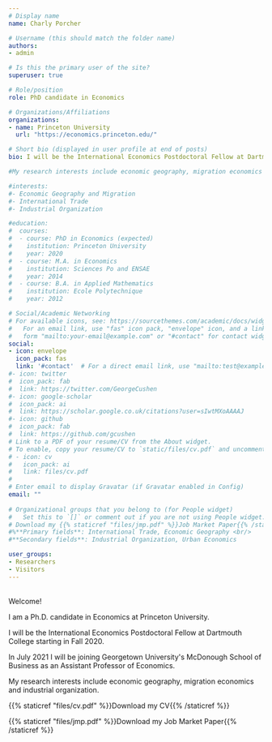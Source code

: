 ```yaml
---
# Display name
name: Charly Porcher

# Username (this should match the folder name)
authors:
- admin

# Is this the primary user of the site?
superuser: true

# Role/position
role: PhD candidate in Economics

# Organizations/Affiliations
organizations:
- name: Princeton University
  url: "https://economics.princeton.edu/"

# Short bio (displayed in user profile at end of posts)
bio: I will be the International Economics Postdoctoral Fellow at Dartmouth College starting in Fall 2020. In July 2021 I will be joining Georgetown University's McDonough School of Business as an Assistant Professor of Economics.

#My research interests include economic geography, migration economics and industrial organization.

#interests:
#- Economic Geography and Migration
#- International Trade
#- Industrial Organization

#education:
#  courses:
#  - course: PhD in Economics (expected)
#    institution: Princeton University
#    year: 2020
#  - course: M.A. in Economics
#    institution: Sciences Po and ENSAE
#    year: 2014
#  - course: B.A. in Applied Mathematics
#    institution: Ecole Polytechnique
#    year: 2012

# Social/Academic Networking
# For available icons, see: https://sourcethemes.com/academic/docs/widgets/#icons
#   For an email link, use "fas" icon pack, "envelope" icon, and a link in the
#   form "mailto:your-email@example.com" or "#contact" for contact widget.
social:
- icon: envelope
  icon_pack: fas
  link: '#contact'  # For a direct email link, use "mailto:test@example.org".
#- icon: twitter
#  icon_pack: fab
#  link: https://twitter.com/GeorgeCushen
#- icon: google-scholar
#  icon_pack: ai
#  link: https://scholar.google.co.uk/citations?user=sIwtMXoAAAAJ
#- icon: github
#  icon_pack: fab
#  link: https://github.com/gcushen
# Link to a PDF of your resume/CV from the About widget.
# To enable, copy your resume/CV to `static/files/cv.pdf` and uncomment the lines below.  
# - icon: cv
#   icon_pack: ai
#   link: files/cv.pdf
# 
# Enter email to display Gravatar (if Gravatar enabled in Config)
email: ""
  
# Organizational groups that you belong to (for People widget)
#   Set this to `[]` or comment out if you are not using People widget.  
# Download my {{% staticref "files/jmp.pdf" %}}Job Market Paper{{% /staticref %}}
#%**Primary fields**: International Trade, Economic Geography <br/>
#**Secondary fields**: Industrial Organization, Urban Economics

user_groups:
- Researchers
- Visitors
---
```



<br/>
Welcome!

I am a Ph.D. candidate in Economics at Princeton University. 

I will be the International Economics Postdoctoral Fellow at Dartmouth College starting in Fall 2020. 

In July 2021 I will be joining Georgetown University's McDonough School of Business as an Assistant Professor of Economics.

My research interests include economic geography, migration economics and industrial organization.

{{% staticref "files/cv.pdf" %}}Download my CV{{% /staticref %}}

{{% staticref "files/jmp.pdf" %}}Download my Job Market Paper{{% /staticref %}}


